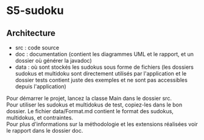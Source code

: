 # S5-sudoku
## Architecture
- src : code source
- doc : documentation (contient les diagrammes UML et le rapport, et un dossier où générer la javadoc)
- data : où sont stockés les sudokus sous forme de fichiers
(les dossiers sudokus et multidoku sont directement utilisés par l'application
et le dossier tests contient juste des exemples et ne sont pas accessibles depuis l'application)

Pour démarrer le projet, lancez la classe Main dans le dossier src.  
Pour utiliser les sudokus et multidokus de test, copiez-les dans le bon dossier. Le fichier data/Format.md contient le format des sudokus, multidokus, et contraintes.  
Pour plus d'informations sur la méthodologie et les extensions réalisées voir le rapport dans le dossier doc.  